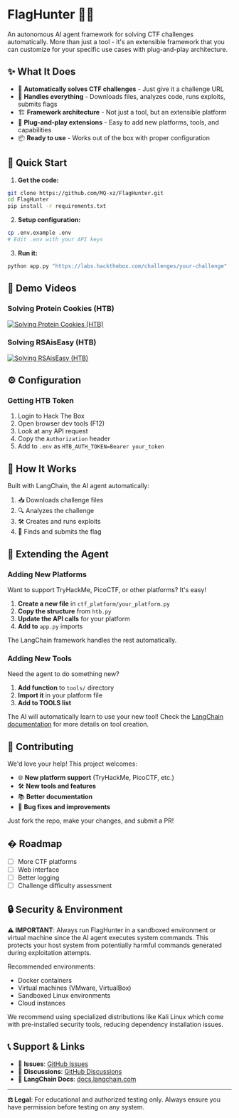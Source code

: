 # FlagHunter 🤖🚩

An autonomous AI agent framework for solving CTF challenges automatically. More than just a tool - it's an extensible framework that you can customize for your specific use cases with plug-and-play architecture.

## ✨ What It Does

- 🎯 **Automatically solves CTF challenges** - Just give it a challenge URL
- 🔧 **Handles everything** - Downloads files, analyzes code, runs exploits, submits flags
- 🏗️ **Framework architecture** - Not just a tool, but an extensible platform
- 🔌 **Plug-and-play extensions** - Easy to add new platforms, tools, and capabilities
- 📦 **Ready to use** - Works out of the box with proper configuration

## 🚀 Quick Start

1. **Get the code:**
```bash
git clone https://github.com/MQ-xz/FlagHunter.git
cd FlagHunter
pip install -r requirements.txt
```

2. **Setup configuration:**
```bash
cp .env.example .env
# Edit .env with your API keys
```

3. **Run it:**
```bash
python app.py "https://labs.hackthebox.com/challenges/your-challenge"
```

## 🎥 Demo Videos

### Solving Protein Cookies (HTB)
[![Solving Protein Cookies (HTB)](https://img.youtube.com/vi/wYipvYGVxlQ/maxresdefault.jpg)](https://youtu.be/wYipvYGVxlQ)

### Solving RSAisEasy (HTB)
[![Solving RSAisEasy (HTB)](https://img.youtube.com/vi/ccN4FukafU4/maxresdefault.jpg)](https://youtu.be/ccN4FukafU4)

## ⚙️ Configuration

### Getting HTB Token
1. Login to Hack The Box
2. Open browser dev tools (F12)
3. Look at any API request
4. Copy the `Authorization` header
5. Add to `.env` as `HTB_AUTH_TOKEN=Bearer your_token`

## 🤖 How It Works

Built with LangChain, the AI agent automatically:
1. 📥 Downloads challenge files
2. 🔍 Analyzes the challenge
3. 🛠️ Creates and runs exploits
4. 🚩 Finds and submits the flag

## 🔌 Extending the Agent

### Adding New Platforms

Want to support TryHackMe, PicoCTF, or other platforms? It's easy!

1. **Create a new file** in `ctf_platform/your_platform.py`
2. **Copy the structure** from `htb.py` 
3. **Update the API calls** for your platform
4. **Add to** `app.py` imports

The LangChain framework handles the rest automatically.

### Adding New Tools

Need the agent to do something new?

1. **Add function** to `tools/` directory
2. **Import it** in your platform file
3. **Add to TOOLS list**

The AI will automatically learn to use your new tool! Check the [LangChain documentation](https://docs.langchain.com/docs/modules/agents/tools/) for more details on tool creation.



## 🤝 Contributing

We'd love your help! This project welcomes:

- 🌐 **New platform support** (TryHackMe, PicoCTF, etc.)
- 🛠️ **New tools and features** 
- 📚 **Better documentation**
- 🐛 **Bug fixes and improvements**

Just fork the repo, make your changes, and submit a PR!

## � Roadmap

- [ ] More CTF platforms
- [ ] Web interface 
- [ ] Better logging
- [ ] Challenge difficulty assessment

## 🔒 Security & Environment

**⚠️ IMPORTANT**: Always run FlagHunter in a sandboxed environment or virtual machine since the AI agent executes system commands. This protects your host system from potentially harmful commands generated during exploitation attempts.

Recommended environments:
- Docker containers
- Virtual machines (VMware, VirtualBox)
- Sandboxed Linux environments
- Cloud instances

We recommend using specialized distributions like Kali Linux which come with pre-installed security tools, reducing dependency installation issues.

## 📞 Support & Links

- 🐛 **Issues**: [GitHub Issues](https://github.com/MQ-xz/FlagHunter/issues)
- 💬 **Discussions**: [GitHub Discussions](https://github.com/MQ-xz/FlagHunter/discussions)
- 📖 **LangChain Docs**: [docs.langchain.com](https://docs.langchain.com/)

---

**⚖️ Legal**: For educational and authorized testing only. Always ensure you have permission before testing on any system.